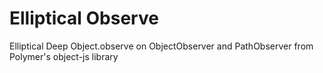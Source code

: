 # Elliptical Observe

Elliptical Deep Object.observe on ObjectObserver and PathObserver from Polymer's object-js library


